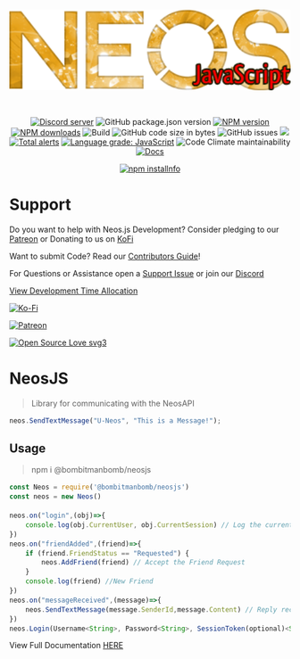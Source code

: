 <!-- markdownlint-disable MD033 -->

<div align="center">
  <br />
  <p>
    <a href="https://github.com/PolyLogiX-Studio/Neos.js"><img src="https://github.com/PolyLogiX-Studio/Neos.js/blob/master/.github/Logo.png?raw=true" width="546" alt="Neos.js" /></a>
  </p>
  <br />
  <p>
    <a href="https://discord.gg/6y2A4Pk"><img src="https://discordapp.com/api/guilds/571612136036499466/embed.png" alt="Discord server" /></a>
    <img alt="GitHub package.json version" src="https://img.shields.io/github/package-json/v/PolyLogiX-Studio/Neos.js">
    <a href="https://www.npmjs.com/package/@bombitmanbomb/neosjs"><img src="https://img.shields.io/npm/v/@bombitmanbomb/neosjs.svg?maxAge=3600" alt="NPM version" /></a>
    <a href="https://www.npmjs.com/package/@bombitmanbomb/neosjs"><img src="https://img.shields.io/npm/dt/@bombitmanbomb/neosjs.svg?maxAge=3600" alt="NPM downloads" /></a>
    <img alt="Build" src="https://travis-ci.com/PolyLogiX-Studio/Neos.js.svg?branch=master">
    <img alt="GitHub code size in bytes" src="https://img.shields.io/github/languages/code-size/PolyLogiX-Studio/Neos.js">
    <img alt="GitHub issues" src="https://img.shields.io/github/issues/PolyLogiX-Studio/Neos.js">
    <a href="https://www.codacy.com/gh/PolyLogiX-Studio/Neos.js/dashboard?utm_source=github.com&amp;utm_medium=referral&amp;utm_content=PolyLogiX-Studio/Neos.js&amp;utm_campaign=Badge_Grade"><img src="https://app.codacy.com/project/badge/Grade/c6eca36829154d05993cbaffb8172caa"/></a>
    <a href="https://lgtm.com/projects/g/PolyLogiX-Studio/Neos.js/alerts/"><img alt="Total alerts" src="https://img.shields.io/lgtm/alerts/g/PolyLogiX-Studio/Neos.js.svg?logo=lgtm&logoWidth=18"/></a>
    <a href="https://lgtm.com/projects/g/PolyLogiX-Studio/Neos.js/context:javascript"><img alt="Language grade: JavaScript" src="https://img.shields.io/lgtm/grade/javascript/g/PolyLogiX-Studio/Neos.js.svg?logo=lgtm&logoWidth=18"/></a>
    <img alt="Code Climate maintainability" src="https://img.shields.io/codeclimate/maintainability/PolyLogiX-Studio/Neos.js">
    <a href="https://inch-ci.org/github/PolyLogiX-Studio/Neos.js"><img alt="Docs" src="http://inch-ci.org/github/PolyLogiX-Studio/Neos.js.svg?branch=master"></a>
    </p>
    <p>
    <a href="https://nodei.co/npm/@bombitmanbomb/neosjs"><img src="https://nodei.co/npm/@bombitmanbomb/neosjs.png?downloads=true&stars=true" alt="npm installnfo" /></a>
  </p>
</div>

# Support

Do you want to help with Neos.js Development?
Consider pledging to our [Patreon](https://www.patreon.com/PolyLogiX_VR) or Donating to us on [KoFi](https://ko-fi.com/polylogix_studio)

Want to submit Code? Read our [Contributors Guide](CONTRIBUTING.md)!

For Questions or Assistance open a [Support Issue](https://github.com/PolyLogiX-Studio/Neos.js/issues/new/choose) or join our [Discord](https://discord.gg/6y2A4Pk)

[View Development Time Allocation](https://wakatime.com/@bombitmanbomb/projects/ukduiihxzq)

<div><p>
    <a href="https://ko-fi.com/N4N418QV5"><img src="https://www.ko-fi.com/img/githubbutton_sm.svg" alt="Ko-Fi" /></a>
    </p><p><a href="https://www.patreon.com/PolyLogiX_VR"><img src="https://img.shields.io/badge/donate-patreon-F96854.svg" alt="Patreon" /></a>
  </p>
  </div>

[![Open Source Love svg3](https://badges.frapsoft.com/os/v3/open-source.svg?v=103)](CONTRIBUTING.md)

# NeosJS

> Library for communicating with the NeosAPI

```js
neos.SendTextMessage("U-Neos", "This is a Message!");
```

## Usage

> npm i @bombitmanbomb/neosjs

```js
const Neos = require('@bombitmanbomb/neosjs')
const neos = new Neos()

neos.on("login",(obj)=>{
    console.log(obj.CurrentUser, obj.CurrentSession) // Log the current user and Session
})
neos.on("friendAdded",(friend)=>{
    if (friend.FriendStatus == "Requested") {
        neos.AddFriend(friend) // Accept the Friend Request
    }
    console.log(friend) //New Friend
})
neos.on("messageReceived",(message)=>{
    neos.SendTextMessage(message.SenderId,message.Content) // Reply recieved message back
})
neos.Login(Username<String>, Password<String>, SessionToken(optional)<String>, MachineID<String>, RememberMe<Boolean>)

```

View Full Documentation [HERE](https://polylogix-studio.github.io/Neos.js/)
